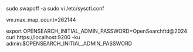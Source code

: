 sudo swapoff -a
sudo vi /etc/sysctl.conf


vm.max_map_count=262144

export OPENSEARCH_INITIAL_ADMIN_PASSWORD=OpenSearchftd@2024
curl https://localhost:9200 -ku admin:$OPENSEARCH_INITIAL_ADMIN_PASSWORD
